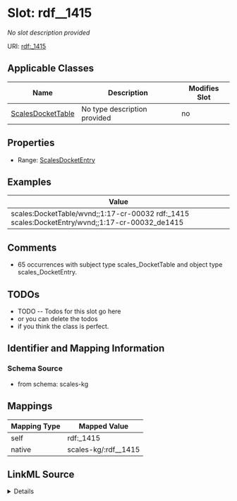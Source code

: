 

# Slot: rdf__1415


_No slot description provided_





URI: [rdf:_1415](http://www.w3.org/1999/02/22-rdf-syntax-ns#_1415)



<!-- no inheritance hierarchy -->





## Applicable Classes

| Name | Description | Modifies Slot |
| --- | --- | --- |
| [ScalesDocketTable](../classes/ScalesDocketTable.md) | No type description provided |  no  |







## Properties

* Range: [ScalesDocketEntry](../classes/ScalesDocketEntry.md)






## Examples

| Value |
| --- |
| scales:DocketTable/wvnd;;1:17-cr-00032 rdf:_1415 scales:DocketEntry/wvnd;;1:17-cr-00032_de1415 |

## Comments

* 65 occurrences with subject type scales_DocketTable and object type scales_DocketEntry.

## TODOs

* TODO -- Todos for this slot go here
* or you can delete the todos
* if you think the class is perfect.

## Identifier and Mapping Information







### Schema Source


* from schema: scales-kg




## Mappings

| Mapping Type | Mapped Value |
| ---  | ---  |
| self | rdf:_1415 |
| native | scales-kg/:rdf__1415 |




## LinkML Source

<details>
```yaml
name: rdf__1415
description: No slot description provided
todos:
- TODO -- Todos for this slot go here
- or you can delete the todos
- if you think the class is perfect.
comments:
- 65 occurrences with subject type scales_DocketTable and object type scales_DocketEntry.
examples:
- value: scales:DocketTable/wvnd;;1:17-cr-00032 rdf:_1415 scales:DocketEntry/wvnd;;1:17-cr-00032_de1415
from_schema: scales-kg
rank: 1000
slot_uri: rdf:_1415
alias: rdf__1415
domain_of:
- scales_DocketTable
range: scales_DocketEntry

```
</details>